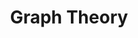 ---
layout: page
title: Graph Theory
parent: Competitive Programming
permalink: /competitive-programming/graph-theory
---